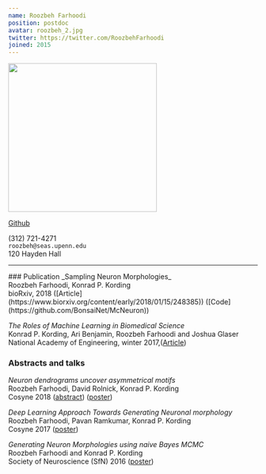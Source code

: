 ```yaml
---
name: Roozbeh Farhoodi
position: postdoc
avatar: roozbeh_2.jpg
twitter: https://twitter.com/RoozbehFarhoodi
joined: 2015
---
```


<img width="300" src="{{site.baseurl}}/images/people/{{page.avatar}}" data-action="zoom">

<a href="https://github.com/RoozbehFarhoodi"><i class="fa fa-github"></i> Github</a><br>

<i class="fa fa-mobile"></i> (312) 721-4271<br>
<i class="fa fa-envelope-o"></i> `roozbeh@seas.upenn.edu`<br>
<i class="fa fa-building"></i> 120 Hayden Hall


<hr>
### Publication
_Sampling Neuron Morphologies_<br>
Roozbeh Farhoodi, Konrad P. Kording<br>
bioRxiv, 2018 ([Article](https://www.biorxiv.org/content/early/2018/01/15/248385)) ([Code](https://github.com/BonsaiNet/McNeuron))

_The Roles of Machine Learning in Biomedical Science_<br>
Konrad P. Kording, Ari Benjamin, Roozbeh Farhoodi and Joshua Glaser<br>
National Academy of Engineering, winter 2017,([Article](https://www.nae.edu/Publications/Bridge/176887/176976.aspx))


### Abstracts and talks
_Neuron dendrograms uncover asymmetrical motifs_<br>
Roozbeh Farhoodi, David Rolnick, Konrad P. Kording<br>
Cosyne 2018 ([abstract](https://www.dropbox.com/s/q2fws535xwo8t6a/cosyne-abstract-neuron.pdf?dl=0)) ([poster](https://www.dropbox.com/s/i25rzq886rzbgzf/SfN%20poster.pdf?dl=0))

_Deep Learning Approach Towards Generating Neuronal morphology_<br>
Roozbeh Farhoodi, Pavan Ramkumar, Konrad P. Kording<br>
Cosyne 2017 ([poster](https://www.dropbox.com/s/5rvzlehf5q5hl8u/Deep%20learning.pdf?dl=0))

_Generating Neuron Morphologies using naive Bayes MCMC_<br>
Roozbeh Farhoodi and Konrad P. Kording<br>
Society of Neuroscience (SfN) 2016 ([poster](https://www.dropbox.com/s/fx4hymac3i4lwtz/MCMC%20morphology.pdf?dl=0))
